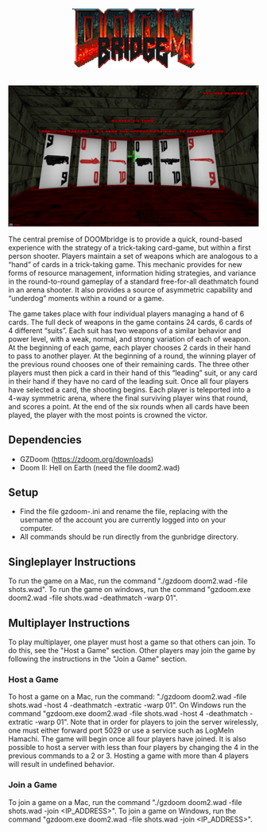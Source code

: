 # <p align="center"><img src="https://github.com/wmolter/gunbridge/blob/master/images/logo.png?raw=true" /></p>

![](https://github.com/wmolter/gunbridge/blob/master/images/lobby.png?raw=true)

The central premise of DOOMbridge is to provide a quick, round-based experience with the strategy of a trick-taking card-game, but within a first person shooter. Players maintain a set of weapons which are analogous to a “hand” of cards in a trick-taking game. This mechanic provides for new forms of resource management, information hiding strategies, and variance in the round-to-round gameplay of a standard free-for-all deathmatch found in an arena shooter. It also provides a source of asymmetric capability and “underdog” moments within a round or a game.

The game takes place with four individual players managing a hand of 6 cards. The full deck of weapons in the game contains 24 cards, 6 cards of 4 different “suits”. Each suit has two weapons of a similar behavior and power level, with a weak, normal, and strong variation of each of weapon. At the beginning of each game, each player chooses 2 cards in their hand to pass to another player. At the beginning of a round, the winning player of the previous round chooses one of their remaining cards. The three other players must then pick a card in their hand of this “leading” suit, or any card in their hand if they have no card of the leading suit. Once all four players have selected a card, the shooting begins. Each player is teleported into a 4-way symmetric arena, where the final surviving player wins that round, and scores a point. At the end of the six rounds when all cards have been played, the player with the most points is crowned the victor.

## Dependencies

- GZDoom (https://zdoom.org/downloads)
- Doom II: Hell on Earth (need the file doom2.wad)

## Setup

- Find the file gzdoom-<USER>.ini and rename the file, replacing <USER> with the username of the account you are currently logged into on your computer.
- All commands should be run directly from the gunbridge directory.


## Singleplayer Instructions

To run the game on a Mac, run the command "./gzdoom doom2.wad -file shots.wad".  To run the game on windows, run the command "gzdoom.exe doom2.wad -file shots.wad -deathmatch -warp 01".


## Multiplayer Instructions

To play multiplayer, one player must host a game so that others can join.  To do this, see the "Host a Game" section.  Other players may join the game by following the instructions in the "Join a Game" section.


### Host a Game

To host a game on a Mac, run the command: "./gzdoom doom2.wad -file shots.wad -host 4 -deathmatch -extratic -warp 01".  On Windows run the command "gzdoom.exe doom2.wad -file shots.wad -host 4 -deathmatch -extratic -warp 01".  Note that in order for players to join the server wirelessly, one must either forward port 5029 or use a service such as LogMeIn Hamachi.  The game will begin once all four players have joined.  It is also possible to host a server with less than four players by changing the 4 in the previous commands to a 2 or 3.  Hosting a game with more than 4 players will result in undefined behavior.


### Join a Game

To join a game on a Mac, run the command "./gzdoom doom2.wad -file shots.wad -join <IP_ADDRESS>".  To join a game on Windows, run the command "gzdoom.exe doom2.wad -file shots.wad -join <IP_ADDRESS>".
